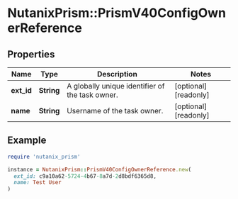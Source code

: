 # NutanixPrism::PrismV40ConfigOwnerReference

## Properties

| Name | Type | Description | Notes |
| ---- | ---- | ----------- | ----- |
| **ext_id** | **String** | A globally unique identifier of the task owner. | [optional][readonly] |
| **name** | **String** | Username of the task owner. | [optional][readonly] |

## Example

```ruby
require 'nutanix_prism'

instance = NutanixPrism::PrismV40ConfigOwnerReference.new(
  ext_id: c9a10a62-5724-4b67-8a7d-2d8bdf6365d8,
  name: Test User
)
```


